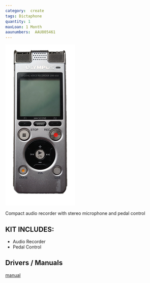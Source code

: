 ```yaml
---
category:  create
tags: Dictaphone
quantity: 1
maxLoan: 1 Month
aaunumbers:  AAU805461
---
```

![Dictaphone](/assets/images/equip/olympusD650.png)

Compact audio recorder with stereo microphone and pedal control
## KIT INCLUDES:
-  Audio Recorder 
-  Pedal Control

## Drivers / Manuals
[manual](https://download.aws.olympus.eu/consumer/manuals/audio/DM-670_650_MANUAL_EN.pdf)



